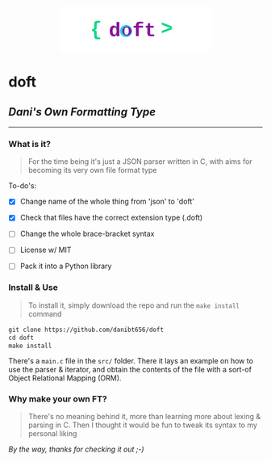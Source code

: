 <div style='text-align: center;' align='center'>
    <img style='max-width: 300px;' src='logo.png'/>
</div>

# doft
## *Dani's Own Formatting Type*

***

### What is it?

> For the time being it's just a JSON parser written in C, with aims for becoming its very own file format type

To-do's:

- [X] Change name of the whole thing from 'json' to 'doft'

- [X] Check that files have the correct extension type (.doft)

- [ ] Change the whole brace-bracket syntax

- [ ] License w/ MIT

- [ ] Pack it into a Python library

### Install & Use

> To install it, simply download the repo and run the `make install` command

```
git clone https://github.com/danibt656/doft
cd doft
make install
```

There's a `main.c` file in the `src/` folder. There it lays an example on how to use the parser & iterator, and obtain the contents of the file with a sort-of Object Relational Mapping (ORM).

### Why make your own FT?

> There's no meaning behind it, more than learning more about lexing & parsing in C. Then I thought it would be fun to tweak its syntax to my personal liking

*By the way, thanks for checking it out ;-)*
